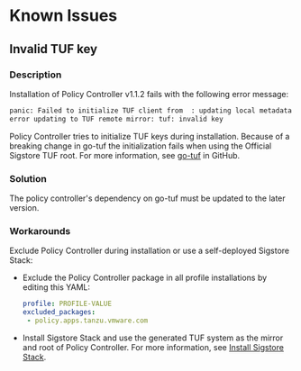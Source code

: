 # Known Issues

## Invalid TUF key

### Description

Installation of Policy Controller v1.1.2 fails with the following error message:

```bash
panic: Failed to initialize TUF client from  : updating local metadata and targets:
error updating to TUF remote mirror: tuf: invalid key
```

Policy Controller tries to initialize TUF keys during installation. Because of a breaking change in
go-tuf the initialization fails when using the Official Sigstore TUF root.
For more information, see [go-tuf](https://github.com/theupdateframework/go-tuf/issues/379) in GitHub.

### Solution

The policy controller's dependency on go-tuf must be updated to the later version.

### Workarounds

Exclude Policy Controller during installation or use a self-deployed Sigstore Stack:

- Exclude the Policy Controller package in all profile installations by editing this YAML:

   ```yaml
   profile: PROFILE-VALUE
   excluded_packages:
    - policy.apps.tanzu.vmware.com
   ```

- Install Sigstore Stack and use the generated TUF system as the mirror and root of Policy Controller. For more information, see [Install Sigstore Stack](install-sigstore-stack.hbs.md).